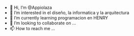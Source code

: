 - 👋 Hi, I’m @Appiolaza
- 👀 I’m interested in  el diseño, la  informatica y la arquitectura 
- 🌱 I’m currently learning  programacion en  HENRY
- 💞️ I’m looking to collaborate on ...
- 📫 How to reach me ...

<!---
Appiolaza/Appiolaza is a ✨ special ✨ repository because its `README.md` (this file) appears on your GitHub profile.
You can click the Preview link to take a look at your changes.
--->
